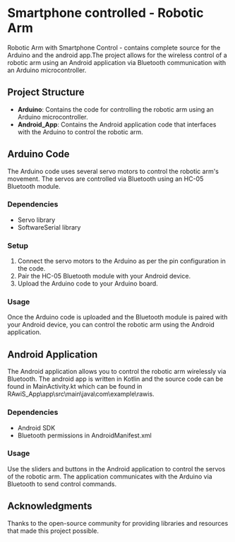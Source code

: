 # Smartphone controlled - Robotic Arm

Robotic Arm with Smartphone Control - contains complete source for the Arduino and the android app.The project allows for the wireless control of a robotic arm using an Android application via Bluetooth communication with an Arduino microcontroller.

## Project Structure

- **Arduino**: Contains the code for controlling the robotic arm using an Arduino microcontroller.
- **Android_App**: Contains the Android application code that interfaces with the Arduino to control the robotic arm.

## Arduino Code

The Arduino code uses several servo motors to control the robotic arm's movement. The servos are controlled via Bluetooth using an HC-05 Bluetooth module.

### Dependencies

- Servo library
- SoftwareSerial library

### Setup

1. Connect the servo motors to the Arduino as per the pin configuration in the code.
2. Pair the HC-05 Bluetooth module with your Android device.
3. Upload the Arduino code to your Arduino board.

### Usage

Once the Arduino code is uploaded and the Bluetooth module is paired with your Android device, you can control the robotic arm using the Android application.

## Android Application

The Android application allows you to control the robotic arm wirelessly via Bluetooth.
The android app is written in Kotlin and the source code can be found in MainActivity.kt which can be found in RAwiS_App\app\src\main\java\com\example\rawis. 

### Dependencies

- Android SDK
- Bluetooth permissions in AndroidManifest.xml

### Usage

Use the sliders and buttons in the Android application to control the servos of the robotic arm. The application communicates with the Arduino via Bluetooth to send control commands.

## Acknowledgments
Thanks to the open-source community for providing libraries and resources that made this project possible.
